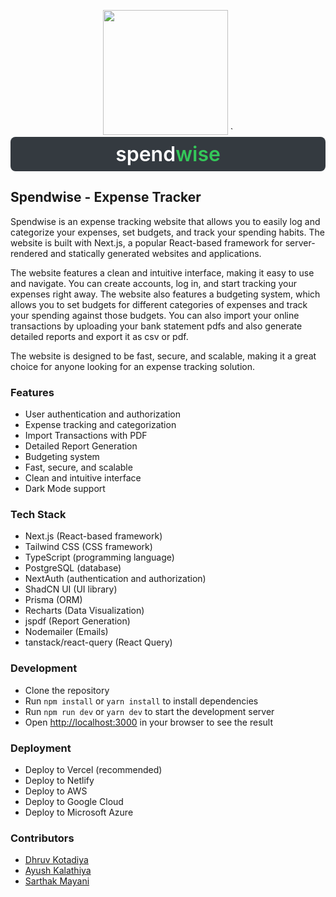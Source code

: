 <p align="center">
  <img src="https://i.imgur.com/HQABOAl.jpg" width="200" height="200" />
` <span style="display: flex; align-items: center; justify-content: center; font-size: 2rem; font-weight: 600; color: white;    background-color: #343A40; padding: 0.5rem 1rem; border-radius: 0.5rem;">
        spend<span style="color: #34C759;">wise</span>
    </span>
</p>

## Spendwise - Expense Tracker

Spendwise is an expense tracking website that allows you to easily log and categorize your expenses, set budgets, and track your spending habits. The website is built with Next.js, a popular React-based framework for server-rendered and statically generated websites and applications.

The website features a clean and intuitive interface, making it easy to use and navigate. You can create accounts, log in, and start tracking your expenses right away. The website also features a budgeting system, which allows you to set budgets for different categories of expenses and track your spending against those budgets. You can also import your online transactions by uploading your bank statement pdfs and also generate detailed reports and export it as csv or pdf.

The website is designed to be fast, secure, and scalable, making it a great choice for anyone looking for an expense tracking solution.

### Features

- User authentication and authorization
- Expense tracking and categorization
- Import Transactions with PDF
- Detailed Report Generation
- Budgeting system
- Fast, secure, and scalable
- Clean and intuitive interface
- Dark Mode support

### Tech Stack

- Next.js (React-based framework)
- Tailwind CSS (CSS framework)
- TypeScript (programming language)
- PostgreSQL (database)
- NextAuth (authentication and authorization)
- ShadCN UI (UI library)
- Prisma (ORM)
- Recharts (Data Visualization)
- jspdf (Report Generation)
- Nodemailer (Emails)
- tanstack/react-query (React Query)

### Development

- Clone the repository
- Run `npm install` or `yarn install` to install dependencies
- Run `npm run dev` or `yarn dev` to start the development server
- Open [http://localhost:3000](http://localhost:3000) in your browser to see the result

### Deployment

- Deploy to Vercel (recommended)
- Deploy to Netlify
- Deploy to AWS
- Deploy to Google Cloud
- Deploy to Microsoft Azure

### Contributors

- [Dhruv Kotadiya](https://github.com/DhruvK007)
- [Ayush Kalathiya](https://github.com/Ayushkalathiya)
- [Sarthak Mayani](https://github.com/MACOOF)
